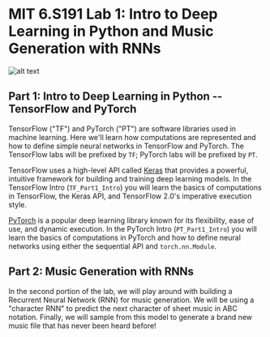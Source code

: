 # MIT 6.S191 Lab 1: Intro to Deep Learning in Python and Music Generation with RNNs

![alt text](https://github.com/MITDeepLearning/introtodeeplearning/raw/master/lab1/img/music_waveform.png)
## Part 1: Intro to Deep Learning in Python -- TensorFlow and PyTorch
TensorFlow ("TF") and PyTorch ("PT") are software libraries used in machine learning. Here we'll learn how computations are represented and how to define simple neural networks in TensorFlow and PyTorch. The TensorFlow labs will be prefixed by `TF`; PyTorch labs will be prefixed by `PT`.

TensorFlow uses a high-level API called [Keras](https://www.tensorflow.org/guide/keras) that provides a powerful, intuitive framework for building and training deep learning models. In the TensorFlow Intro (`TF_Part1_Intro`) you will learn the basics of computations in TensorFlow, the Keras API, and TensorFlow 2.0's imperative execution style.

[PyTorch](https://pytorch.org/) is a popular deep learning library known for its flexibility, ease of use, and dynamic execution. In the PyTorch Intro (`PT_Part1_Intro`) you will learn the basics of computations in PyTorch and how to define neural networks using either the sequential API and `torch.nn.Module`.

## Part 2: Music Generation with RNNs
In the second portion of the lab, we will play around with building a Recurrent Neural Network (RNN) for music generation. We will be using a "character RNN" to predict the next character of sheet music in ABC notation. Finally, we will sample from this model to generate a brand new music file that has never been heard before!

